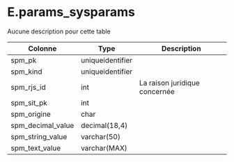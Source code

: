 # E.params_sysparams

Aucune description pour cette table

Colonne|Type|Description
---|---|---
spm_pk|uniqueidentifier|
spm_kind|uniqueidentifier|
spm_rjs_id|int|La raison juridique concernée 
spm_sit_pk|int|
spm_origine|char|
spm_decimal_value|decimal(18,4)|
spm_string_value|varchar(50)|
spm_text_value|varchar(MAX)|
